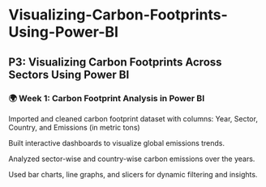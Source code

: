 # Visualizing-Carbon-Footprints-Using-Power-BI
## P3: Visualizing Carbon Footprints Across Sectors Using Power BI
### 🌍 Week 1: Carbon Footprint Analysis in Power BI
Imported and cleaned carbon footprint dataset with columns: Year, Sector, Country, and Emissions (in metric tons)

Built interactive dashboards to visualize global emissions trends.

Analyzed sector-wise and country-wise carbon emissions over the years.

Used bar charts, line graphs, and slicers for dynamic filtering and insights.
